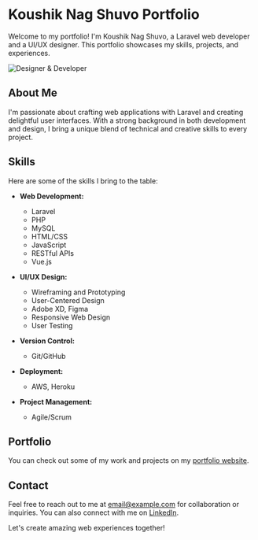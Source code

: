 # Koushik Nag Shuvo Portfolio

Welcome to my portfolio! I'm Koushik Nag Shuvo, a Laravel web developer and a UI/UX designer. This portfolio showcases my skills, projects, and experiences.

![Designer & Developer](https://github.com/koushiknagshuvo/koushiknag/blob/main/Koushik%20Nag%20protfolio.jpg)

## About Me

I'm passionate about crafting web applications with Laravel and creating delightful user interfaces. With a strong background in both development and design, I bring a unique blend of technical and creative skills to every project.

## Skills

Here are some of the skills I bring to the table:

- **Web Development:**

  - Laravel
  - PHP
  - MySQL
  - HTML/CSS
  - JavaScript
  - RESTful APIs
  - Vue.js

- **UI/UX Design:**

  - Wireframing and Prototyping
  - User-Centered Design
  - Adobe XD, Figma
  - Responsive Web Design
  - User Testing

- **Version Control:**

  - Git/GitHub

- **Deployment:**

  - AWS, Heroku

- **Project Management:**
  - Agile/Scrum

## Portfolio

You can check out some of my work and projects on my [portfolio website](https://www.example.com).

## Contact

Feel free to reach out to me at [email@example.com](mailto:email@example.com) for collaboration or inquiries. You can also connect with me on [LinkedIn](https://www.linkedin.com/in/yourprofile).

Let's create amazing web experiences together!
